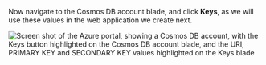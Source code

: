   Now navigate to the Cosmos DB account blade, and click **Keys**, as we will use these values in the web application we create next.

![Screen shot of the Azure portal, showing a Cosmos DB account, with the Keys button highlighted on the Cosmos DB account blade, and the URI, PRIMARY KEY and SECONDARY KEY values highlighted on the Keys blade](./media/cosmos-db-keys/keys.png)

